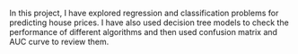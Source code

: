 In this project, I have explored regression and classification problems for predicting house prices. I have also used decision tree models to check the performance of different algorithms and then used confusion matrix and AUC curve to review them. 
